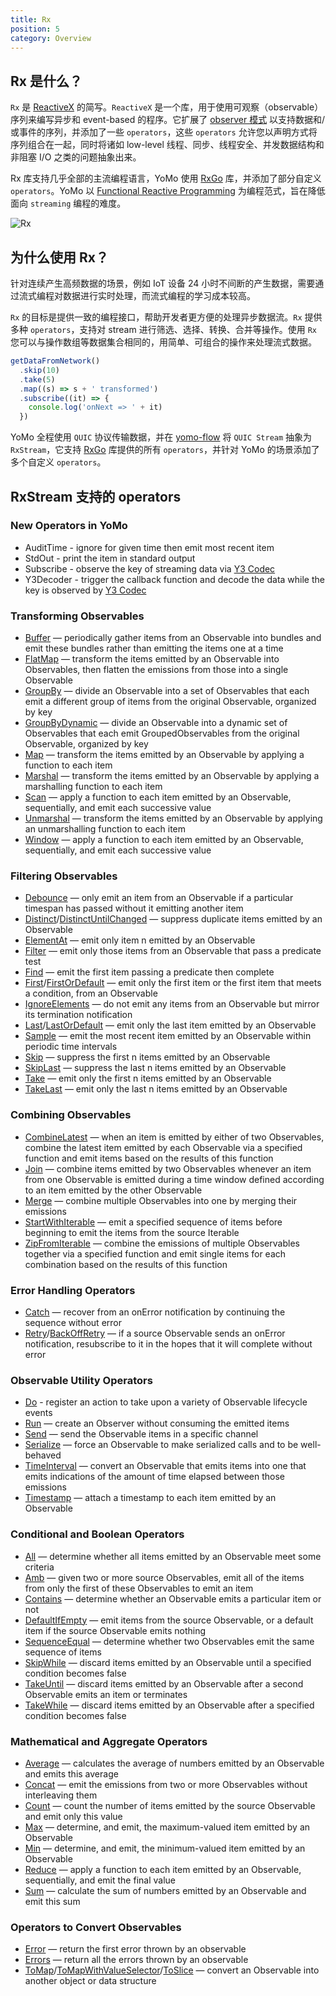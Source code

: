 ```yaml
---
title: Rx
position: 5
category: Overview
---
```


## Rx 是什么？

`Rx` 是 [ReactiveX](http://reactivex.io/) 的简写。`ReactiveX` 是一个库，用于使用可观察（observable）序列来编写异步和 event-based 的程序。它扩展了 [observer 模式](http://en.wikipedia.org/wiki/Observer_pattern) 以支持数据和/或事件的序列，并添加了一些 `operators`，这些 `operators` 允许您以声明方式将序列组合在一起，同时将诸如 low-level 线程、同步、线程安全、并发数据结构和非阻塞 I/O 之类的问题抽象出来。

Rx 库支持几乎全部的主流编程语言，YoMo 使用 [RxGo](https://github.com/ReactiveX/RxGo) 库，并添加了部分自定义 `operators`。YoMo 以 [Functional Reactive Programming](https://en.wikipedia.org/wiki/Functional_reactive_programming) 为编程范式，旨在降低面向 `streaming` 编程的难度。

![Rx](/flow/rx.png)

## 为什么使用 Rx？

针对连续产生高频数据的场景，例如 IoT 设备 24 小时不间断的产生数据，需要通过流式编程对数据进行实时处理，而流式编程的学习成本较高。

`Rx` 的目标是提供一致的编程接口，帮助开发者更方便的处理异步数据流。`Rx` 提供多种 `operators`，支持对 stream 进行筛选、选择、转换、合并等操作。使用 `Rx` 您可以与操作数组等数据集合相同的，用简单、可组合的操作来处理流式数据。

```js
getDataFromNetwork()
  .skip(10)
  .take(5)
  .map((s) => s + ' transformed')
  .subscribe((it) => {
    console.log('onNext => ' + it)
  })
```

YoMo 全程使用 `QUIC` 协议传输数据，并在 [yomo-flow](/flow) 将 `QUIC Stream` 抽象为 `RxStream`，它支持 [RxGo](https://github.com/ReactiveX/RxGo) 库提供的所有 `operators`，并针对 YoMo 的场景添加了多个自定义 `operators`。

## RxStream 支持的 operators

### New Operators in YoMo

- AuditTime - ignore for given time then emit most recent item
- StdOut - print the item in standard output
- Subscribe - observe the key of streaming data via [Y3 Codec](https://github.com/yomorun/y3-codec-golang)
- Y3Decoder - trigger the callback function and decode the data while the key is observed by [Y3 Codec](https://github.com/yomorun/y3-codec-golang)

### Transforming Observables

- [Buffer](https://github.com/ReactiveX/RxGo/blob/master/doc/buffer.md) — periodically gather items from an Observable into bundles and emit these bundles rather than emitting the items one at a time
- [FlatMap](https://github.com/ReactiveX/RxGo/blob/master/doc/flatmap.md) — transform the items emitted by an Observable into Observables, then flatten the emissions from those into a single Observable
- [GroupBy](https://github.com/ReactiveX/RxGo/blob/master/doc/groupby.md) — divide an Observable into a set of Observables that each emit a different group of items from the original Observable, organized by key
- [GroupByDynamic](https://github.com/ReactiveX/RxGo/blob/master/doc/groupbydynamic.md) — divide an Observable into a dynamic set of Observables that each emit GroupedObservables from the original Observable, organized by key
- [Map](https://github.com/ReactiveX/RxGo/blob/master/doc/map.md) — transform the items emitted by an Observable by applying a function to each item
- [Marshal](https://github.com/ReactiveX/RxGo/blob/master/doc/marshal.md) — transform the items emitted by an Observable by applying a marshalling function to each item
- [Scan](https://github.com/ReactiveX/RxGo/blob/master/doc/scan.md) — apply a function to each item emitted by an Observable, sequentially, and emit each successive value
- [Unmarshal](https://github.com/ReactiveX/RxGo/blob/master/doc/unmarshal.md) — transform the items emitted by an Observable by applying an unmarshalling function to each item
- [Window](https://github.com/ReactiveX/RxGo/blob/master/doc/window.md) — apply a function to each item emitted by an Observable, sequentially, and emit each successive value

### Filtering Observables

- [Debounce](https://github.com/ReactiveX/RxGo/blob/master/doc/debounce.md) — only emit an item from an Observable if a particular timespan has passed without it emitting another item
- [Distinct](https://github.com/ReactiveX/RxGo/blob/master/doc/distinct.md)/[DistinctUntilChanged](https://github.com/ReactiveX/RxGo/blob/master/doc/distinctuntilchanged.md) — suppress duplicate items emitted by an Observable
- [ElementAt](https://github.com/ReactiveX/RxGo/blob/master/doc/elementat.md) — emit only item n emitted by an Observable
- [Filter](https://github.com/ReactiveX/RxGo/blob/master/doc/filter.md) — emit only those items from an Observable that pass a predicate test
- [Find](https://github.com/ReactiveX/RxGo/blob/master/doc/find.md) — emit the first item passing a predicate then complete
- [First](https://github.com/ReactiveX/RxGo/blob/master/doc/first.md)/[FirstOrDefault](https://github.com/ReactiveX/RxGo/blob/master/doc/firstordefault.md) — emit only the first item or the first item that meets a condition, from an Observable
- [IgnoreElements](https://github.com/ReactiveX/RxGo/blob/master/doc/ignoreelements.md) — do not emit any items from an Observable but mirror its termination notification
- [Last](https://github.com/ReactiveX/RxGo/blob/master/doc/last.md)/[LastOrDefault](https://github.com/ReactiveX/RxGo/blob/master/doc/lastordefault.md) — emit only the last item emitted by an Observable
- [Sample](https://github.com/ReactiveX/RxGo/blob/master/doc/sample.md) — emit the most recent item emitted by an Observable within periodic time intervals
- [Skip](https://github.com/ReactiveX/RxGo/blob/master/doc/skip.md) — suppress the first n items emitted by an Observable
- [SkipLast](https://github.com/ReactiveX/RxGo/blob/master/doc/skiplast.md) — suppress the last n items emitted by an Observable
- [Take](https://github.com/ReactiveX/RxGo/blob/master/doc/take.md) — emit only the first n items emitted by an Observable
- [TakeLast](https://github.com/ReactiveX/RxGo/blob/master/doc/takelast.md) — emit only the last n items emitted by an Observable

### Combining Observables

- [CombineLatest](https://github.com/ReactiveX/RxGo/blob/master/doc/combinelatest.md) — when an item is emitted by either of two Observables, combine the latest item emitted by each Observable via a specified function and emit items based on the results of this function
- [Join](https://github.com/ReactiveX/RxGo/blob/master/doc/join.md) — combine items emitted by two Observables whenever an item from one Observable is emitted during a time window defined according to an item emitted by the other Observable
- [Merge](https://github.com/ReactiveX/RxGo/blob/master/doc/merge.md) — combine multiple Observables into one by merging their emissions
- [StartWithIterable](https://github.com/ReactiveX/RxGo/blob/master/doc/startwithiterable.md) — emit a specified sequence of items before beginning to emit the items from the source Iterable
- [ZipFromIterable](https://github.com/ReactiveX/RxGo/blob/master/doc/zipfromiterable.md) — combine the emissions of multiple Observables together via a specified function and emit single items for each combination based on the results of this function

### Error Handling Operators

- [Catch](https://github.com/ReactiveX/RxGo/blob/master/doc/catch.md) — recover from an onError notification by continuing the sequence without error
- [Retry](https://github.com/ReactiveX/RxGo/blob/master/doc/retry.md)/[BackOffRetry](https://github.com/ReactiveX/RxGo/blob/master/doc/backoffretry.md) — if a source Observable sends an onError notification, resubscribe to it in the hopes that it will complete without error

### Observable Utility Operators

- [Do](https://github.com/ReactiveX/RxGo/blob/master/doc/do.md) - register an action to take upon a variety of Observable lifecycle events
- [Run](https://github.com/ReactiveX/RxGo/blob/master/doc/run.md) — create an Observer without consuming the emitted items
- [Send](https://github.com/ReactiveX/RxGo/blob/master/doc/send.md) — send the Observable items in a specific channel
- [Serialize](https://github.com/ReactiveX/RxGo/blob/master/doc/serialize.md) — force an Observable to make serialized calls and to be well-behaved
- [TimeInterval](https://github.com/ReactiveX/RxGo/blob/master/doc/timeinterval.md) — convert an Observable that emits items into one that emits indications of the amount of time elapsed between those emissions
- [Timestamp](https://github.com/ReactiveX/RxGo/blob/master/doc/timestamp.md) — attach a timestamp to each item emitted by an Observable

### Conditional and Boolean Operators

- [All](https://github.com/ReactiveX/RxGo/blob/master/doc/all.md) — determine whether all items emitted by an Observable meet some criteria
- [Amb](https://github.com/ReactiveX/RxGo/blob/master/doc/amb.md) — given two or more source Observables, emit all of the items from only the first of these Observables to emit an item
- [Contains](https://github.com/ReactiveX/RxGo/blob/master/doc/contains.md) — determine whether an Observable emits a particular item or not
- [DefaultIfEmpty](https://github.com/ReactiveX/RxGo/blob/master/doc/defaultifempty.md) — emit items from the source Observable, or a default item if the source Observable emits nothing
- [SequenceEqual](https://github.com/ReactiveX/RxGo/blob/master/doc/sequenceequal.md) — determine whether two Observables emit the same sequence of items
- [SkipWhile](https://github.com/ReactiveX/RxGo/blob/master/doc/skipwhile.md) — discard items emitted by an Observable until a specified condition becomes false
- [TakeUntil](https://github.com/ReactiveX/RxGo/blob/master/doc/takeuntil.md) — discard items emitted by an Observable after a second Observable emits an item or terminates
- [TakeWhile](https://github.com/ReactiveX/RxGo/blob/master/doc/takewhile.md) — discard items emitted by an Observable after a specified condition becomes false

### Mathematical and Aggregate Operators

- [Average](https://github.com/ReactiveX/RxGo/blob/master/doc/average.md) — calculates the average of numbers emitted by an Observable and emits this average
- [Concat](https://github.com/ReactiveX/RxGo/blob/master/doc/concat.md) — emit the emissions from two or more Observables without interleaving them
- [Count](https://github.com/ReactiveX/RxGo/blob/master/doc/count.md) — count the number of items emitted by the source Observable and emit only this value
- [Max](https://github.com/ReactiveX/RxGo/blob/master/doc/max.md) — determine, and emit, the maximum-valued item emitted by an Observable
- [Min](https://github.com/ReactiveX/RxGo/blob/master/doc/min.md) — determine, and emit, the minimum-valued item emitted by an Observable
- [Reduce](https://github.com/ReactiveX/RxGo/blob/master/doc/reduce.md) — apply a function to each item emitted by an Observable, sequentially, and emit the final value
- [Sum](https://github.com/ReactiveX/RxGo/blob/master/doc/sum.md) — calculate the sum of numbers emitted by an Observable and emit this sum

### Operators to Convert Observables

- [Error](https://github.com/ReactiveX/RxGo/blob/master/doc/error.md) — return the first error thrown by an observable
- [Errors](https://github.com/ReactiveX/RxGo/blob/master/doc/errors.md) — return all the errors thrown by an observable
- [ToMap](https://github.com/ReactiveX/RxGo/blob/master/doc/tomap.md)/[ToMapWithValueSelector](https://github.com/ReactiveX/RxGo/blob/master/doc/tomapwithvalueselector.md)/[ToSlice](https://github.com/ReactiveX/RxGo/blob/master/doc/toslice.md) — convert an Observable into another object or data structure
